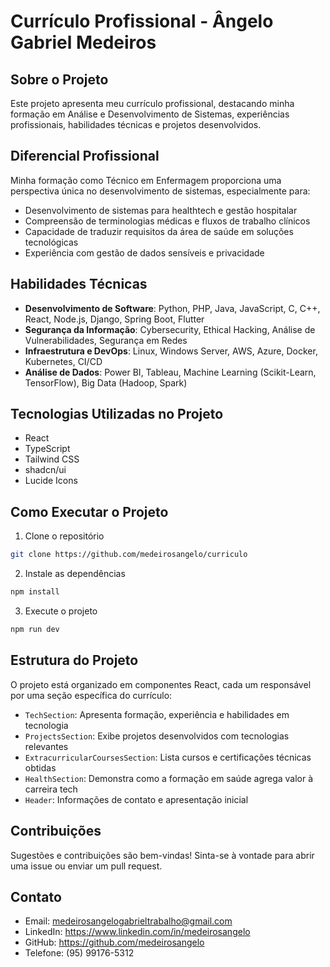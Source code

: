 
# Currículo Profissional - Ângelo Gabriel Medeiros

## Sobre o Projeto

Este projeto apresenta meu currículo profissional, destacando minha formação em Análise e Desenvolvimento de Sistemas, experiências profissionais, habilidades técnicas e projetos desenvolvidos.

## Diferencial Profissional

Minha formação como Técnico em Enfermagem proporciona uma perspectiva única no desenvolvimento de sistemas, especialmente para:
- Desenvolvimento de sistemas para healthtech e gestão hospitalar
- Compreensão de terminologias médicas e fluxos de trabalho clínicos
- Capacidade de traduzir requisitos da área de saúde em soluções tecnológicas
- Experiência com gestão de dados sensíveis e privacidade

## Habilidades Técnicas

- **Desenvolvimento de Software**: Python, PHP, Java, JavaScript, C, C++, React, Node.js, Django, Spring Boot, Flutter
- **Segurança da Informação**: Cybersecurity, Ethical Hacking, Análise de Vulnerabilidades, Segurança em Redes
- **Infraestrutura e DevOps**: Linux, Windows Server, AWS, Azure, Docker, Kubernetes, CI/CD
- **Análise de Dados**: Power BI, Tableau, Machine Learning (Scikit-Learn, TensorFlow), Big Data (Hadoop, Spark)

## Tecnologias Utilizadas no Projeto

- React
- TypeScript
- Tailwind CSS
- shadcn/ui
- Lucide Icons

## Como Executar o Projeto

1. Clone o repositório
```bash
git clone https://github.com/medeirosangelo/curriculo
```

2. Instale as dependências
```bash
npm install
```

3. Execute o projeto
```bash
npm run dev
```

## Estrutura do Projeto

O projeto está organizado em componentes React, cada um responsável por uma seção específica do currículo:

- `TechSection`: Apresenta formação, experiência e habilidades em tecnologia
- `ProjectsSection`: Exibe projetos desenvolvidos com tecnologias relevantes
- `ExtracurricularCoursesSection`: Lista cursos e certificações técnicas obtidas
- `HealthSection`: Demonstra como a formação em saúde agrega valor à carreira tech
- `Header`: Informações de contato e apresentação inicial

## Contribuições

Sugestões e contribuições são bem-vindas! Sinta-se à vontade para abrir uma issue ou enviar um pull request.

## Contato

- Email: medeirosangelogabrieltrabalho@gmail.com
- LinkedIn: https://www.linkedin.com/in/medeirosangelo
- GitHub: https://github.com/medeirosangelo
- Telefone: (95) 99176-5312
